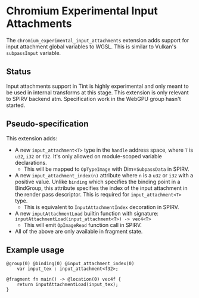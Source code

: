 # Chromium Experimental Input Attachments

The `chromium_experimental_input_attachments` extension adds support for input attachment global variables to WGSL.
This is similar to Vulkan's `subpassInput` variable.

## Status

Input attachments support in Tint is highly experimental and only meant to be used in internal transforms at this stage.
This extension is only relevant to SPIRV backend atm.
Specification work in the WebGPU group hasn't started.

## Pseudo-specification

This extension adds:
- A new `input_attachment<T>` type in the `handle` address space, where `T` is `u32`, `i32` or `f32`. It's only allowed on module-scoped variable declarations.
  - This will be mapped to `OpTypeImage` with Dim=`SubpassData` in SPIRV.
- A new `input_attachment_index(n)` attribute where `n` is a `u32` or `i32` with a positive value. Unlike `binding` which specifies the binding point in a BindGroup, this attribute specifies the index of the input attachment in the render pass descriptor. This is required for `input_attachment<T>` type.
  - This is equivalent to `InputAttachmentIndex` decoration in SPIRV.
- A new `inputAttachmentLoad` builtin function with signature:
  `inputAttachmentLoad(input_attachment<T>) -> vec4<T>`
  - This will emit `OpImageRead` function call in SPIRV.
- All of the above are only available in fragment state.

## Example usage

```
@group(0) @binding(0) @input_attachment_index(0)
    var input_tex : input_attachment<f32>;

@fragment fn main() -> @location(0) vec4f {
    return inputAttachmentLoad(input_tex);
}
```
